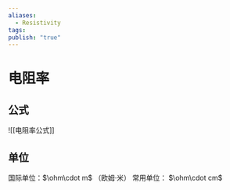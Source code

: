 ```yaml
---
aliases:
  - Resistivity
tags: 
publish: "true"
---
```


# 电阻率

## 公式

![[电阻率公式]]

## 单位

国际单位：$\ohm\cdot m$ （欧姆·米）
常用单位： $\ohm\cdot cm$ 